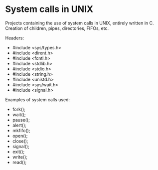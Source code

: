# System calls in UNIX
Projects containing the use of system calls in UNIX, entirely written in C. Creation of children, pipes, directories, FIFOs, etc.

Headers:
* #include <sys/types.h>
* #include <dirent.h>
* #include <fcntl.h>
* #include <stdlib.h>
* #include <stdio.h>
* #include <string.h>
* #include <unistd.h>
* #include <sys/wait.h>
* #include <signal.h>

Examples of system calls used:
* fork();
* wait();
* pause();
* alert();
* mkfifo();
* open();
* close();
* signal();
* exit();
* write();
* read();
